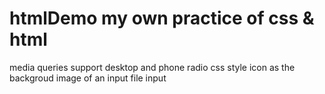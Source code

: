 # htmlDemo my own practice of css & html 
media queries support desktop and phone
radio css style
icon as the backgroud image of an input
file input
